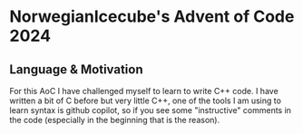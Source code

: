 # NorwegianIcecube's Advent of Code 2024

## Language & Motivation
For this AoC I have challenged myself to learn to write C++ code. I have written a bit of C before but very little C++, one of the tools I am using to learn syntax is github copilot, so if you see some "instructive" comments in the code (especially in the beginning that is the reason).